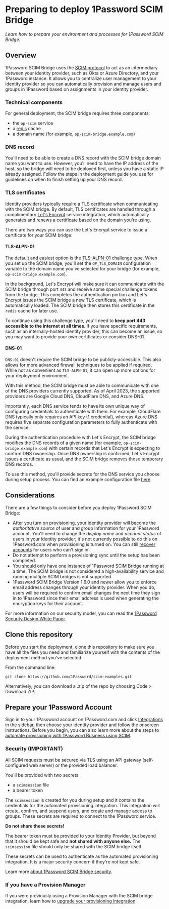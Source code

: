 # Preparing to deploy 1Password SCIM Bridge

*Learn how to prepare your environment and processes for 1Password SCIM Bridge.*

## Overview

1Password SCIM Bridge uses the [SCIM protocol](http://www.simplecloud.info/) to act as an intermediary between your identity provider, such as Okta or Azure Directory, and your 1Password instance. It allows you to centralize user management to your identity provider so you can automatically provision and manage users and groups in 1Password based on assignments in your identity provider.

### Technical components

For general deployment, the SCIM bridge requires three components:

* the `op-scim` service
* a [redis](https://redis.io/) cache
* a domain name (for example, `op-scim-bridge.example.com`)

### DNS record

You'll need to be able to create a DNS record with the SCIM bridge domain name you want to use. However, you'll need to have the IP address of the host, so the bridge will need to be deployed first, unless you have a static IP already assigned. Follow the steps in the deployment guide you use for guidelines on when to finish setting up your DNS record.

### TLS certificates

Identity providers typically require a TLS certificate when communicating with the SCIM bridge. By default, TLS certificates are handled through a complimentary [Let's Encrypt](https://letsencrypt.org/) service integration, which automatically generates and renews a certificate based on the domain you're using.

There are two ways you can use the Let's Encrypt service to issue a certificate for your SCIM bridge:

#### TLS-ALPN-01

The default and easiest option is the [TLS-ALPN-01](https://letsencrypt.org/docs/challenge-types/#tls-alpn-01) challenge type. When you set up the SCIM bridge, you'll set the `OP_TLS_DOMAIN` configuration variable to the domain name you've selected for your bridge (for example, `op-scim-bridge.example.com`).

In the background, Let's Encrypt will make sure it can communicate with the SCIM bridge through port `443`  and receive some special challenge tokens from the bridge. This completes the authentication portion and Let's Encrypt issues the SCIM bridge a new TLS certificate, which is automatically loaded. The SCIM bridge then stores this certificate in the `redis` cache for later use.

To continue using this challenge type, you'll need to **keep port 443 accessible to the internet at all times**. If you have specific requirements, such as an internally-hosted identity provider, this can become an issue, so you may want to provide your own certificates or consider DNS-01.

#### DNS-01

`DNS-01` doesn't require the SCIM bridge to be publicly-accessible. This also allows for more advanced firewall techniques to be applied if required. While not as convenient as `TLS-ALPN-01`, it can open up more options for your deployment environment.

With this method, the SCIM bridge must be able to communicate with one of the DNS providers currently supported. As of April 2023, the supported providers are Google Cloud DNS, CloudFlare DNS, and Azure DNS.

Importantly, each DNS service tends to have its own unique way of configuring credentials to authenticate with them. For example, CloudFlare DNS typically only requires an API key (1 credential), whereas Azure DNS requires five separate configuration parameters to fully authenticate with the service.

During the authentication procedure with Let's Encrypt, the SCIM bridge modifies the DNS records of a given name (for example, `op-scim-bridge.example.com`) with certain records that Let's Encrypt is expecting to confirm DNS ownership. Once DNS ownership is confirmed, Let's Encrypt issues a certificate as usual, and the SCIM bridge removes those temporary DNS records.

To use this method, you'll provide secrets for the DNS service you choose during setup process. You can find an example configuration file [here](./dns01.example.json).

## Considerations

There are a few things to consider before you deploy 1Password SCIM Bridge:

* After you turn on provisioning, your identity provider will  become the _authoritative source_ of user and group information for your 1Password account. You'll need to change the _display name_ and _account status_ of users in your identity provider; it's not currently possible to do this on 1Password.com when provisioning is turned on. You can still [recover accounts](https://support.1password.com/recovery/) for users who can't sign in.
* Do not attempt to perform a provisioning sync until the setup has been completed.
* You should only have one instance of 1Password SCIM Bridge running at a time. The SCIM bridge is not considered a high-availability service and running multiple SCIM bridges is not supported.
* 1Password SCIM Bridge Version 1.6.0 and newer allow you to enforce email address changes through your identity provider. When you do, users will be required to confirm email changes the next time they sign in to 1Password since their email address is used when generating the encryption keys for their account.

For more information on our security model, you can read the [1Password Security Design White Paper](https://1passwordstatic.com/files/security/1password-white-paper.pdf).

## Clone this repository

Before you start the deployment, clone this repository to make sure you have all the files you need and familiarize yourself with the contents of the deployment method you've selected.

From the command line:

```
git clone https://github.com/1Password/scim-examples.git
```

Alternatively, you can download a .zip of the repo by choosing Code > Download ZIP.

## Prepare your 1Password Account

Sign in to your 1Password account on 1Password.com and click [Integrations](https://start.1password.com/integrations/directory/) in the sidebar, then choose your identity provider and follow the onscreen instructions. Before you begin, you can also learn more about the steps to [automate provisioning with 1Password Business using SCIM](https://support.1password.com/scim/).

### Security (IMPORTANT)

All SCIM requests must be secured via TLS using an API gateway (self-configured web server) or the provided load balancer.

You'll be provided with two secrets:

* a `scimsession` file
* a bearer token

The `scimsession` is created for you during setup and it contains the credentials for the automated provisioning integration. This integration will create, confirm, and suspend users, and create and manage access to groups. These secrets are required to connect to the 1Password service.

**Do not share these secrets!**

The bearer token must be provided to your Identity Provider, but beyond that it should be kept safe and **not shared with anyone else.** The `scimsession` file should only be shared with the SCIM bridge itself.

These secrets can be used to authenticate as the automated provisioning integration. It is a major security concern if they're not kept safe.

Learn more [about 1Password SCIM Bridge security](https://support.1password.com/scim-security/).

### If you have a Provision Manager

If you were previously using a Provision Manager with the SCIM bridge integration, learn how to [upgrade your provisioning integration](https://support.1password.com/cs/upgrade-provisioning-integration/).
